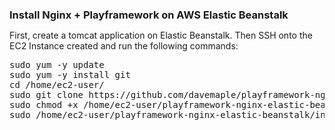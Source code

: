 <h3 style="margin-bottom: 0.5em;">Install Nginx + Playframework on AWS Elastic Beanstalk</h3>
<p>
First, create a tomcat application on Elastic Beanstalk. Then SSH onto the EC2 Instance created and run the following commands:
</p>


<pre>
sudo yum -y update
sudo yum -y install git
cd /home/ec2-user/
sudo git clone https://github.com/davemaple/playframework-nginx-elastic-beanstalk.git
sudo chmod +x /home/ec2-user/playframework-nginx-elastic-beanstalk/install_nginx_play.sh
sudo /home/ec2-user/playframework-nginx-elastic-beanstalk/install_nginx_play.sh
</pre>

